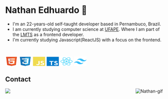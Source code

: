 
# Nathan Edhuardo 🔭

- I'm an 22-years-old self-taught developer based in Pernambuco, Brazil.
- I am currently studying computer science at [UFAPE](http://ufape.edu.br). Where I am part of the [LMTS](https://github.com/lmtsufape) as a frontend developer.
- I'm currently studying Javascript(ReactJS) with a focus on the frontend.

##
 <div style="display: inline_block"><br>
  <img align='center' alt='js' height='30' width='40' src='https://raw.githubusercontent.com/devicons/devicon/master/icons/html5/html5-original.svg'>
  <img align='center' alt='js'  height='30' width='40' src='https://raw.githubusercontent.com/devicons/devicon/master/icons/css3/css3-original.svg'>
  <img align='center' alt='js'  height='30' width='40' src='https://raw.githubusercontent.com/devicons/devicon/master/icons/javascript/javascript-plain.svg'>
  <img align='center' alt='js'  height='30' width='40' src='https://raw.githubusercontent.com/devicons/devicon/master/icons/typescript/typescript-original.svg'>
   <img align='center' alt='js' height='30' width='40' src='https://raw.githubusercontent.com/devicons/devicon/master/icons/react/react-original.svg'>
  <img align='center' alt='js'  height='30' width='40' src='https://raw.githubusercontent.com/devicons/devicon/master/icons/tailwindcss/tailwindcss-original.svg'>
 
  </div>
  
## Contact
  <div>
  <a href = "mailto:edhuardonathan@gmail.com"><img src="https://img.shields.io/badge/-Gmail-%23E4405F?style=for-the-badge&logo=gmail&logoColor=white" target="_blank"></a>
  <img align="right" alt="Nathan-gif" Height="150" src="https://64.media.tumblr.com/9973f2fc1ab8a6bf5388fa64951b58b9/tumblr_o2yr6fzeoA1toeirko1_500.gifv"
  </div>

  

 
